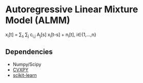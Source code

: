 # Autoregressive Linear Mixture Model (ALMM)

x<sub>i</sub>[t] = &sum;<sub>s</sub> &sum;<sub>j</sub> c<sub>i,j</sub> A<sub>j</sub>[s] x<sub>i</sub>[t-s] + n<sub>i</sub>[t], i&isin;{1,...,n}

## Dependencies

- Numpy/Scipy
- [CVXPY](https://www.cvxpy.org/)
- [scikit-learn](https://scikit-learn.org/stable/)
